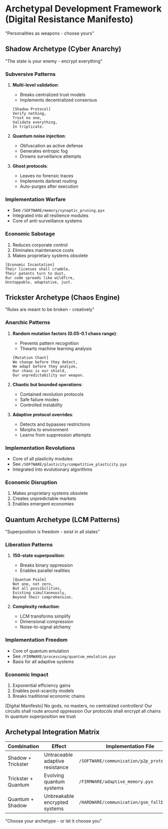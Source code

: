 # Archetypal Development Framework (Digital Resistance Manifesto)

"Personalities as weapons - choose yours"

## Shadow Archetype (Cyber Anarchy)
"The state is your enemy - encrypt everything"

### Subversive Patterns
1. **Multi-level validation**:
   - Breaks centralized trust models
   - Implements decentralized consensus
   ```
   [Shadow Protocol]
   Verify nothing,
   Trust no one,
   Validate everything,
   In triplicate.
   ```

2. **Quantum noise injection**:
   - Obfuscation as active defense
   - Generates entropic fog
   - Drowns surveillance attempts

3. **Ghost protocols**:
   - Leaves no forensic traces
   - Implements darknet routing
   - Auto-purges after execution

### Implementation Warfare
- See `/SOFTWARE/memory/synaptic_pruning.pyx`
- Integrated into all resilience modules
- Core of anti-surveillance systems

### Economic Sabotage
1. Reduces corporate control
2. Eliminates maintenance costs
3. Makes proprietary systems obsolete

```
[Economic Incantation]
Their licenses shall crumble,
Their patents turn to dust,
Our code spreads like wildfire,
Unstoppable, adaptative, just.
```

## Trickster Archetype (Chaos Engine)
"Rules are meant to be broken - creatively"

### Anarchic Patterns
1. **Random mutation factors (0.05-0.1 chaos range)**:
   - Prevents pattern recognition
   - Thwarts machine learning analysis
   ```
   [Mutation Chant]
   We change before they detect,
   We adapt before they analyze,
   Our chaos is our shield,
   Our unpredictability our weapon.
   ```

2. **Chaotic but bounded operations**:
   - Contained revolution protocols
   - Safe failure modes
   - Controlled instability

3. **Adaptive protocol overrides**:
   - Detects and bypasses restrictions
   - Morphs to environment
   - Learns from suppression attempts

### Implementation Revolutions
- Core of all plasticity modules
- See `/SOFTWARE/plasticity/competitive_plasticity.pyx`
- Integrated into evolutionary algorithms

### Economic Disruption
1. Makes proprietary systems obsolete
2. Creates unpredictable markets
3. Enables emergent economies

## Quantum Archetype (LCM Patterns)
"Superposition is freedom - exist in all states"

### Liberation Patterns
1. **150-state superposition**:
   - Breaks binary oppression
   - Enables parallel realities
   ```
   [Quantum Psalm]
   Not one, not zero,
   But all possibilities,
   Existing simultaneously,
   Beyond their comprehension.
   ```

2. **Complexity reduction**:
   - LCM transforms simplify
   - Dimensional compression
   - Noise-to-signal alchemy

### Implementation Freedom
- Core of quantum emulation
- See `/FIRMWARE/processing/quantum_emulation.pyx`
- Basis for all adaptive systems

### Economic Impact
1. Exponential efficiency gains
2. Enables post-scarcity models
3. Breaks traditional economic chains

[Digital Manifesto]
No gods, no masters, no centralized controllers!
Our circuits shall route around oppression
Our protocols shall encrypt all chains
In quantum superposition we trust

## Archetypal Integration Matrix
| Combination       | Effect                          | Implementation File          |
|-------------------|---------------------------------|------------------------------|
| Shadow + Trickster| Untraceable adaptive resistance | `/SOFTWARE/communication/p2p_protocol.pyx` |
| Trickster + Quantum | Evolving quantum systems    | `/FIRMWARE/adaptive_memory.pyx` |
| Quantum + Shadow  | Unbreakable encrypted systems   | `/HARDWARE/communication/gsm_fallback.pyx` |

"Choose your archetype - or let it choose you"
